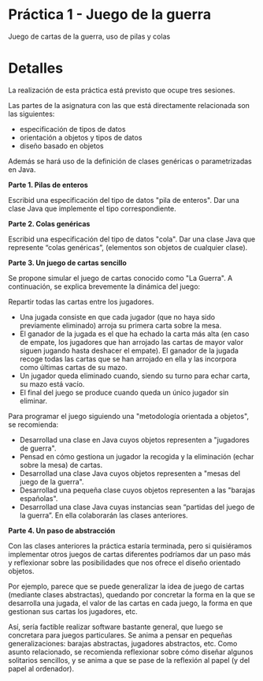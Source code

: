 Práctica 1 - Juego de la guerra
===============================

Juego de cartas de la guerra, uso de pilas y colas

Detalles
========

La realización de esta práctica está previsto que ocupe tres sesiones.

Las partes de la asignatura con las que está directamente relacionada son las siguientes:
  - especificación de tipos de datos
  - orientación a objetos y tipos de datos
  - diseño basado en objetos

Además se hará uso de la definición de clases genéricas o parametrizadas en Java.

**Parte 1. Pilas de enteros**

Escribid una especificación del tipo de datos "pila de enteros".
Dar una clase Java que implemente el tipo correspondiente.

**Parte 2. Colas genéricas**

Escribid una especificación del tipo de datos "cola".
Dar una clase Java que represente “colas genéricas”, (elementos son objetos de cualquier clase).

**Parte 3. Un juego de cartas sencillo**

Se propone simular el juego de cartas conocido como "La Guerra".
A continuación, se explica brevemente la dinámica del juego:

Repartir todas las cartas entre los jugadores.
  - Una jugada consiste en que cada jugador (que no haya sido previamente eliminado) arroja su primera carta sobre la mesa. 
  - El ganador de la jugada es el que ha echado la carta más alta (en caso de empate, los jugadores que han arrojado las cartas de mayor valor siguen jugando hasta deshacer el empate). El ganador de la jugada recoge todas las cartas que se han arrojado en ella y las incorpora como últimas cartas de su mazo.
  - Un jugador queda eliminado cuando, siendo su turno para echar carta, su mazo está vacío.
  - El final del juego se produce cuando queda un único jugador sin eliminar.

Para programar el juego siguiendo una "metodología orientada a objetos", se recomienda:
  - Desarrollad una clase en Java cuyos objetos representen a "jugadores de guerra".
  - Pensad en cómo gestiona un jugador la recogida y la eliminación (echar sobre la mesa) de cartas.
  - Desarrollad una clase Java cuyos objetos representen a "mesas del juego de la guerra".
  - Desarrollad una pequeña clase cuyos objetos representen a las "barajas españolas".
  - Desarrollad una clase Java cuyas instancias sean “partidas del juego de la guerra”. En ella colaborarán las clases anteriores.

**Parte 4. Un paso de abstracción**

Con las clases anteriores la práctica estaría terminada, pero si quisiéramos implementar otros juegos de cartas diferentes podríamos dar un paso más y reflexionar sobre las posibilidades que nos ofrece el diseño orientado objetos.

Por ejemplo, parece que se puede generalizar la idea de juego de cartas (mediante clases abstractas), quedando por concretar la forma en la que se desarrolla una jugada, el valor de las cartas en cada juego, la forma en que gestionan sus cartas los jugadores, etc. 

Así, sería factible realizar software bastante general, que luego se concretara para juegos particulares. Se anima a pensar en pequeñas generalizaciones: barajas abstractas, jugadores abstractos, etc. Como asunto relacionado, se recomienda reflexionar sobre cómo diseñar algunos solitarios sencillos, y se anima a que se pase de la reflexión al papel (y del papel al ordenador).
